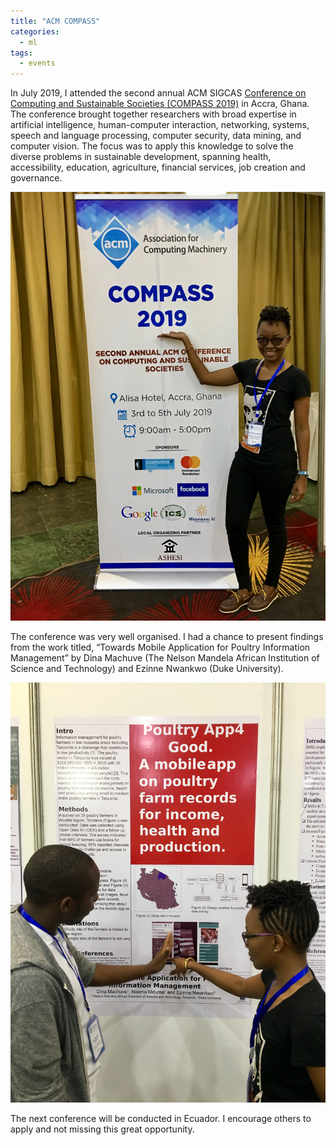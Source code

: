 ```yaml
---
title: "ACM COMPASS"
categories:
  - ml
tags:
  - events
---
```

In July 2019, I attended the second annual ACM SIGCAS [Conference on Computing and Sustainable Societies (COMPASS 2019)](https://acmcompass.org) in Accra, Ghana. The conference brought together researchers with broad expertise in artificial intelligence, human-computer interaction, networking, systems, speech and language processing, computer security, data mining, and computer vision. The focus was to apply this knowledge to solve the diverse problems in sustainable development, spanning health, accessibility, education, agriculture, financial services, job creation and governance.  

<img src="/assets/images/accra1.jpg" class="align-center" alt="">  

The conference was very well organised. I had a chance to present findings from the work titled, “Towards Mobile Application for Poultry Information Management” by Dina Machuve (The Nelson Mandela African Institution of Science and Technology) and Ezinne Nwankwo (Duke University). 

<img src="/assets/images/accra2.jpg" class="align-center" alt=""> 

The next conference will be conducted in Ecuador. I encourage others to apply and not missing this great opportunity. 
